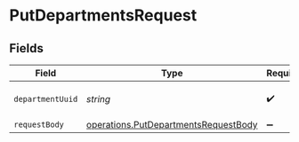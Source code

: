 # PutDepartmentsRequest


## Fields

| Field                                                                                        | Type                                                                                         | Required                                                                                     | Description                                                                                  |
| -------------------------------------------------------------------------------------------- | -------------------------------------------------------------------------------------------- | -------------------------------------------------------------------------------------------- | -------------------------------------------------------------------------------------------- |
| `departmentUuid`                                                                             | *string*                                                                                     | :heavy_check_mark:                                                                           | The UUID of the department                                                                   |
| `requestBody`                                                                                | [operations.PutDepartmentsRequestBody](../../models/operations/putdepartmentsrequestbody.md) | :heavy_minus_sign:                                                                           | N/A                                                                                          |